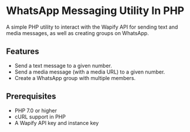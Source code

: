 # WhatsApp Messaging Utility In PHP

A simple PHP utility to interact with the Wapify API for sending text and media messages, as well as creating groups on WhatsApp.

## Features

- Send a text message to a given number.
- Send a media message (with a media URL) to a given number.
- Create a WhatsApp group with multiple members.

## Prerequisites

- PHP 7.0 or higher
- cURL support in PHP
- A Wapify API key and instance key